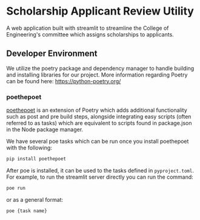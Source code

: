 # Scholarship Applicant Review Utility
A web application built with streamlit to streamline the College of Engineering's committee which assigns scholarships to applicants.

## Developer Environment
We utilize the poetry package and dependency manager to handle building and installing libraries for our project. More information regarding Poetry can be found here: https://python-poetry.org/

### poethepoet
[poethepoet](https://github.com/nat-n/poethepoet) is an extension of Poetry which adds additional functionality such as post and pre build steps, alongside integrating easy scripts (often referred to as tasks) which are equivalent to scripts found in package.json in the Node package manager.

We have several poe tasks which can be run once you install poethepoet with the following:
```sh
pip install poethepoet
```

After poe is installed, it can be used to the tasks defined in `pyproject.toml`. For example, to run the streamlit server directly you can run the command:
```sh
poe run
```
or as a general format:
```sh
poe {task name}
```